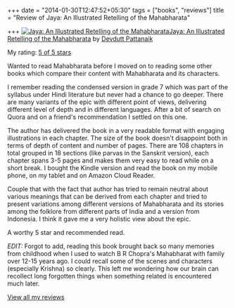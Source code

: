 +++
date = "2014-01-30T12:47:52+05:30"
tags = ["books", "reviews"]
title = "Review of Jaya: An Illustrated Retelling of the Mahabharata"

+++
[![Jaya: An Illustrated Retelling of the Mahabharata](https://d.gr-assets.com/books/1394841808m/19199728.jpg)](https://www.goodreads.com/book/show/19199728-jaya)[Jaya: An Illustrated Retelling of the Mahabharata](https://www.goodreads.com/book/show/19199728-jaya) by [Devdutt Pattanaik](https://www.goodreads.com/author/show/200940.Devdutt_Pattanaik)

My rating: [5 of 5 stars](https://www.goodreads.com/review/show/821068094)

Wanted to read Mahabharata before I moved on to reading some other books which compare their content with Mahabharata and its characters.

I remember reading the condensed version in grade 7 which was part of the syllabus under Hindi literature but never had a chance to go deeper. There are many variants of the epic with different point of views, delivering different level of depth and in different languages. After a bit of search on Quora and on a friend's recommendation I settled on this one.

The author has delivered the book in a very readable format with engaging illustrations in each chapter. The size of the book doesn't disappoint both in terms of depth of content and number of pages. There are 108 chapters in total grouped in 18 sections (like parvas in the Sanskrit version), each chapter spans 3-5 pages and makes them very easy to read while on a short break. I bought the Kindle version and read the book on my mobile phone, on my tablet and on Amazon Cloud Reader.

Couple that with the fact that author has tried to remain neutral about various meanings that can be derived from each chapter and tried to present variations among different versions of Mahabharata and its stories among the folklore from different parts of India and a version from Indonesia. I think it gave me a very holistic view about the epic.

A worthy 5 star and recommended read.

_EDIT:_ Forgot to add, reading this book brought back so many memories from childhood when I used to watch B R Chopra's Mahabharat with family over 12-15 years ago. I could recall some of the scenes and characters (especially Krishna) so clearly. This left me wondering how our brain can recollect long forgotten things when something related is encountered much later.

[View all my reviews](https://www.goodreads.com/review/list/6520743-kartik-singhal)
